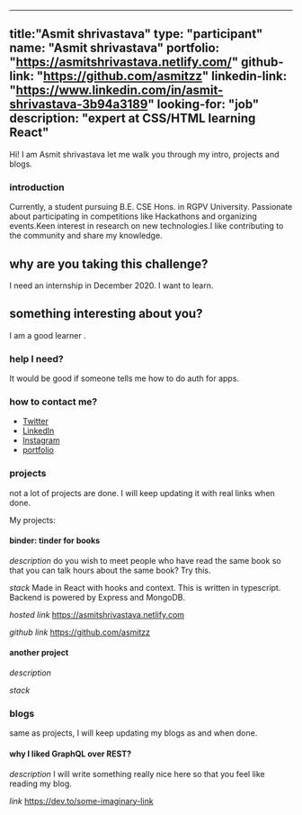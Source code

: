 
---
title:"Asmit shrivastava"
type: "participant"
name: "Asmit shrivastava"
portfolio: "https://asmitshrivastava.netlify.com/"
github-link: "https://github.com/asmitzz"
linkedin-link: "https://www.linkedin.com/in/asmit-shrivastava-3b94a3189"
looking-for: "job"
description: "expert at CSS/HTML learning React"
---

Hi! I am Asmit shrivastava let me walk you through my intro, projects and blogs.

### introduction
Currently, a student pursuing B.E. CSE Hons. in RGPV University.
Passionate about participating in competitions like Hackathons and organizing events.Keen interest in research on new technologies.I like contributing to the community and share my knowledge.


## why are you taking this challenge?

I need an internship in December 2020.
I want to learn.

## something interesting about you?

I am a good learner .

### help I need?

It would be good if someone tells me how to do auth for apps.

### how to contact me?

- [Twitter](https://mobile.twitter.com/Asmitshrivasta5)
- [LinkedIn](https://www.linkedin.com/in/asmit-shrivastava-3b94a3189)
- [Instagram](https://www.instagram.com/smit_asmit008/)
- [portfolio](https://asmitshrivastava.netlify.com/)
### projects

not a lot of projects are done. I will keep updating it with real links when done.

My projects:

#### binder: tinder for books

_description_ do you wish to meet people who have read the same book so that you can talk hours about the same book? Try this.

_stack_ Made in React with hooks and context. This is written in typescript. Backend is powered by Express and MongoDB.

_hosted link_ https://asmitshrivastava.netlify.com

_github link_ https://github.com/asmitzz

#### another project

_description_

_stack_

### blogs

same as projects, I will keep updating my blogs as and when done.

#### why I liked GraphQL over REST?

_description_ I will write something really nice here so that you feel like reading my blog.

_link_ https://dev.to/some-imaginary-link
